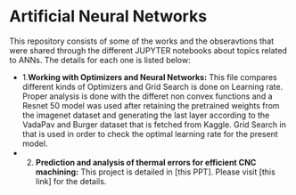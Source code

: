 # Artificial Neural Networks
This repository consists of some of the works and the obseravtions that were shared through the different JUPYTER notebooks about topics related to ANNs. The details for each one is listed below:

* 1.**Working with Optimizers and Neural Networks:** This file compares different kinds of Optimizers and Grid Search is done on Learning rate. Proper analysis is done with the differet non convex functions and a Resnet 50 model was used after retaining  the pretrained weights from the imagenet dataset and generating the last layer according to the VadaPav and Burger dataset that is fetched from Kaggle. Grid Search in that is used in order to check the optimal learning rate for the present model. 
* 2. **Prediction and analysis of thermal errors for efficient CNC machining:** This project is detailed in [this PPT]. Please visit [this link] for the details.
